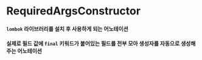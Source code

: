 # RequiredArgsConstructor

#### `lombok` 라이브러리를 설치 후 사용하게 되는 어노테이션
#### 실제로 필드 값에 `final` 키워드가 붙어있는 필드를 전부 모아 생성자를 자동으로 생성해주는 어노테이션